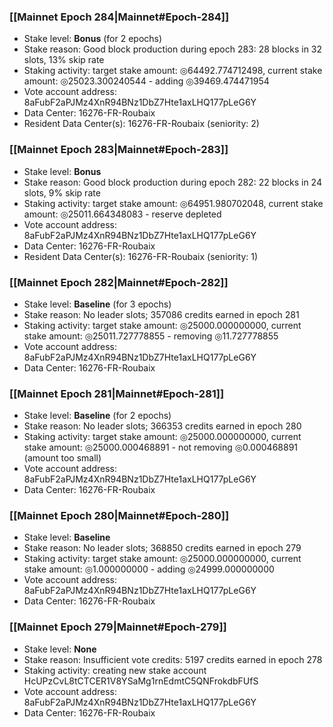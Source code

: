 ### [[Mainnet Epoch 284|Mainnet#Epoch-284]]
* Stake level: **Bonus** (for 2 epochs)
* Stake reason: Good block production during epoch 283: 28 blocks in 32 slots, 13% skip rate
* Staking activity: target stake amount: ◎64492.774712498, current stake amount: ◎25023.300240544 - adding ◎39469.474471954
* Vote account address: 8aFubF2aPJMz4XnR94BNz1DbZ7Hte1axLHQ177pLeG6Y
* Data Center: 16276-FR-Roubaix
* Resident Data Center(s): 16276-FR-Roubaix (seniority: 2)
### [[Mainnet Epoch 283|Mainnet#Epoch-283]]
* Stake level: **Bonus**
* Stake reason: Good block production during epoch 282: 22 blocks in 24 slots, 9% skip rate
* Staking activity: target stake amount: ◎64951.980702048, current stake amount: ◎25011.664348083 - reserve depleted
* Vote account address: 8aFubF2aPJMz4XnR94BNz1DbZ7Hte1axLHQ177pLeG6Y
* Data Center: 16276-FR-Roubaix
* Resident Data Center(s): 16276-FR-Roubaix (seniority: 1)
### [[Mainnet Epoch 282|Mainnet#Epoch-282]]
* Stake level: **Baseline** (for 3 epochs)
* Stake reason: No leader slots; 357086 credits earned in epoch 281
* Staking activity: target stake amount: ◎25000.000000000, current stake amount: ◎25011.727778855 - removing ◎11.727778855
* Vote account address: 8aFubF2aPJMz4XnR94BNz1DbZ7Hte1axLHQ177pLeG6Y
* Data Center: 16276-FR-Roubaix
### [[Mainnet Epoch 281|Mainnet#Epoch-281]]
* Stake level: **Baseline** (for 2 epochs)
* Stake reason: No leader slots; 366353 credits earned in epoch 280
* Staking activity: target stake amount: ◎25000.000000000, current stake amount: ◎25000.000468891 - not removing ◎0.000468891 (amount too small)
* Vote account address: 8aFubF2aPJMz4XnR94BNz1DbZ7Hte1axLHQ177pLeG6Y
* Data Center: 16276-FR-Roubaix
### [[Mainnet Epoch 280|Mainnet#Epoch-280]]
* Stake level: **Baseline**
* Stake reason: No leader slots; 368850 credits earned in epoch 279
* Staking activity: target stake amount: ◎25000.000000000, current stake amount: ◎1.000000000 - adding ◎24999.000000000
* Vote account address: 8aFubF2aPJMz4XnR94BNz1DbZ7Hte1axLHQ177pLeG6Y
* Data Center: 16276-FR-Roubaix
### [[Mainnet Epoch 279|Mainnet#Epoch-279]]
* Stake level: **None**
* Stake reason: Insufficient vote credits: 5197 credits earned in epoch 278
* Staking activity: creating new stake account HcUPzCvL8tCTCER1V8YSaMg1rnEdmtC5QNFrokdbFUfS
* Vote account address: 8aFubF2aPJMz4XnR94BNz1DbZ7Hte1axLHQ177pLeG6Y
* Data Center: 16276-FR-Roubaix